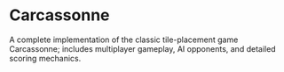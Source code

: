 # Carcassonne
A complete implementation of the classic tile-placement game Carcassonne; includes multiplayer gameplay, AI opponents, and detailed scoring mechanics.
